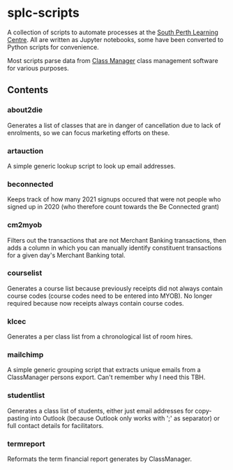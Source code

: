 # splc-scripts
A collection of scripts to automate processes at the [South Perth Learning Centre](splc.org.au). All are written as Jupyter notebooks, some have been converted to Python scripts for convenience.

Most scripts parse data from [Class Manager](classmanager.com.au) class management software for various purposes.

## Contents

### about2die
Generates a list of classes that are in danger of cancellation due to lack of enrolments, so we can focus marketing efforts on these.

### artauction
A simple generic lookup script to look up email addresses.

### beconnected
Keeps track of how many 2021 signups occured that were not people who signed up in 2020 (who therefore count towards the Be Connected grant)

### cm2myob
Filters out the transactions that are not Merchant Banking transactions, then adds a column in which you can manually identify constituent transactions for a given day's Merchant Banking total.

### courselist
Generates a course list because previously receipts did not always contain course codes (course codes need to be entered into MYOB). No longer required because now receipts always contain course codes.

### klcec
Generates a per class list from a chronological list of room hires.

### mailchimp
A simple generic grouping script that extracts unique emails from a ClassManager persons export. Can't remember why I need this TBH.

### studentlist
Generates a class list of students, either just email addresses for copy-pasting into Outlook (because Outlook only works with ';' as separator) or full contact details for facilitators.

### termreport
Reformats the term financial report generates by ClassManager.




